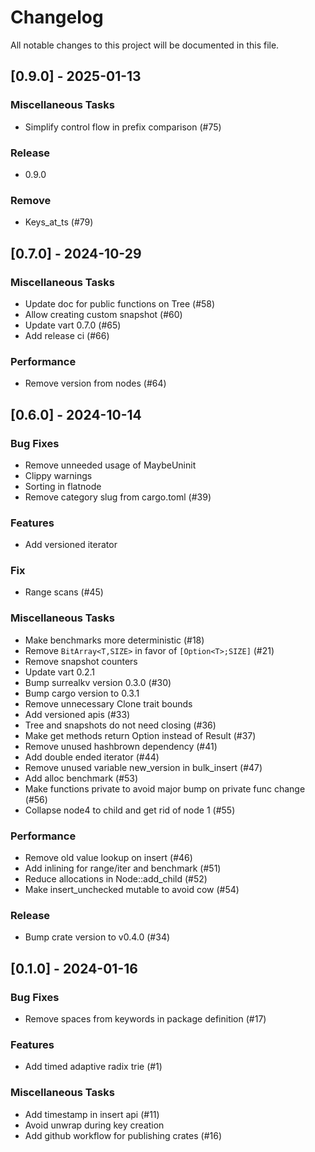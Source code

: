 # Changelog

All notable changes to this project will be documented in this file.

## [0.9.0] - 2025-01-13

### Miscellaneous Tasks

- Simplify control flow in prefix comparison (#75)

### Release

- 0.9.0

### Remove

- Keys_at_ts (#79)

## [0.7.0] - 2024-10-29

### Miscellaneous Tasks

- Update doc for public functions on Tree (#58)
- Allow creating custom snapshot (#60)
- Update vart 0.7.0 (#65)
- Add release ci (#66)

### Performance

- Remove version from nodes (#64)

## [0.6.0] - 2024-10-14

### Bug Fixes

- Remove unneeded usage of MaybeUninit
- Clippy warnings
- Sorting in flatnode
- Remove category slug from cargo.toml (#39)

### Features

- Add versioned iterator

### Fix

- Range scans (#45)

### Miscellaneous Tasks

- Make benchmarks more deterministic (#18)
- Remove `BitArray<T,SIZE>` in favor of `[Option<T>;SIZE]` (#21)
- Remove snapshot counters
- Update vart 0.2.1
- Bump surrealkv version 0.3.0 (#30)
- Bump cargo version to 0.3.1
- Remove unnecessary Clone trait bounds
- Add versioned apis (#33)
- Tree and snapshots do not need closing (#36)
- Make get methods return Option instead of Result (#37)
- Remove unused hashbrown dependency (#41)
- Add double ended iterator (#44)
- Remove unused variable new_version in bulk_insert (#47)
- Add alloc benchmark (#53)
- Make functions private to avoid major bump on private func change (#56)
- Collapse node4 to child and get rid of node 1 (#55)

### Performance

- Remove old value lookup on insert (#46)
- Add inlining for range/iter and benchmark (#51)
- Reduce allocations in Node::add_child (#52)
- Make insert_unchecked mutable to avoid cow (#54)

### Release

- Bump crate version to v0.4.0 (#34)

## [0.1.0] - 2024-01-16

### Bug Fixes

- Remove spaces from keywords in package definition (#17)

### Features

- Add timed adaptive radix trie (#1)

### Miscellaneous Tasks

- Add timestamp in insert api (#11)
- Avoid unwrap during key creation
- Add github workflow for publishing crates (#16)

<!-- generated by git-cliff -->
